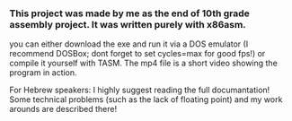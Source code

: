 ### This project was made by me as the end of 10th grade assembly project. It was written purely with x86asm.

you can either download the exe and run it via a DOS emulator (I recommend DOSBox; dont forget to set cycles=max for good fps!) or compile it yourself with TASM.
The mp4 file is a short video showing the program in action.

For Hebrew speakers: I highly suggest reading the full documantation! Some technical problems (such as the lack of floating point) and my work arounds are described there!
